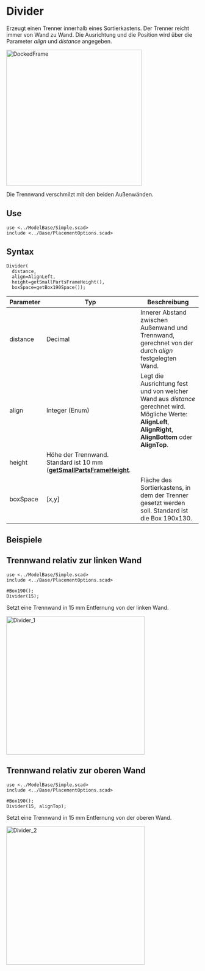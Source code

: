 # Divider

Erzeugt einen Trenner innerhalb eines Sortierkastens. Der Trenner reicht immer von Wand zu Wand. Die Ausrichtung und die Position wird über die Parameter *align* und *distance* angegeben.

<img width="355" alt="DockedFrame" src="https://user-images.githubusercontent.com/48654609/168426262-f0c31eef-9e01-4177-afa6-805659665699.png">

Die Trennwand verschmilzt mit den beiden Außenwänden.

## Use
```
use <../ModelBase/Simple.scad>
include <../Base/PlacementOptions.scad>
```

## Syntax
```
Divider(
  distance, 
  align=AlignLeft, 
  height=getSmallPartsFrameHeight(), 
  boxSpace=getBox190Space());
```

| Parameter | Typ | Beschreibung |
| ------ | ------ | ------ |
| distance | Decimal | Innerer Abstand zwischen Außenwand und Trennwand, gerechnet von der durch *align* festgelegten Wand. |
| align | Integer (Enum) |  Legt die Ausrichtung fest und von welcher Wand aus *distance* gerechnet wird. Mögliche Werte: __AlignLeft__, __AlignRight__, __AlignBottom__ oder __AlignTop__. |
| height | Höhe der Trennwand. Standard ist 10 mm ([__getSmallPartsFrameHeight__](getSmallPartsFrameHeight.md). |
| boxSpace | \[x,y] | Fläche des Sortierkastens, in dem der Trenner gesetzt werden soll. Standard ist die Box 190x130. |

## Beispiele

## Trennwand relativ zur linken Wand
```
use <../ModelBase/Simple.scad>
include <../Base/PlacementOptions.scad>

#Box190();
Divider(15);
```
Setzt eine Trennwand in 15 mm Entfernung von der linken Wand.

<img width="362" alt="Divider_1" src="https://user-images.githubusercontent.com/48654609/168860973-3d8bd9b7-9dcc-4a60-af49-965992b73a2b.png">

## Trennwand relativ zur oberen Wand
```
use <../ModelBase/Simple.scad>
include <../Base/PlacementOptions.scad>

#Box190();
Divider(15, alignTop);
```
Setzt eine Trennwand in 15 mm Entfernung von der oberen Wand.

<img width="362" alt="Divider_2" src="https://user-images.githubusercontent.com/48654609/168861490-8023603e-8155-4932-95c4-39dd8d2ade5b.png">

